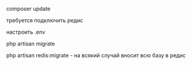 composer update

требуется подключить редис

настроить .env

php artisan migrate

php artisan redis:migrate  - на всякий случай вносит всю базу в редис
